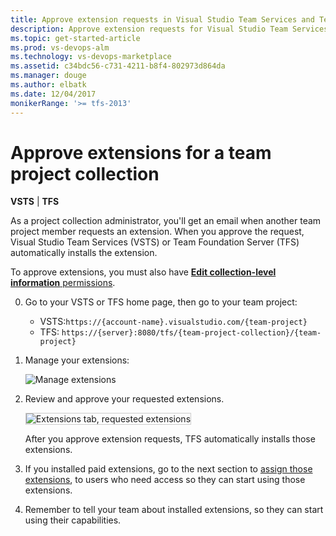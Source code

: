 ```yaml
---
title: Approve extension requests in Visual Studio Team Services and Team Foundation Server
description: Approve extension requests for Visual Studio Team Services (VSTS) and Team Foundation Server (TFS)
ms.topic: get-started-article
ms.prod: vs-devops-alm
ms.technology: vs-devops-marketplace
ms.assetid: c34bdc56-c731-4211-b8f4-802973d864da
ms.manager: douge
ms.author: elbatk
ms.date: 12/04/2017
monikerRange: '>= tfs-2013'
---
```


 

# Approve extensions for a team project collection

**VSTS** | **TFS**

As a project collection administrator, you'll get an email when another team project member requests an extension. When you approve the request, Visual Studio Team Services (VSTS) or Team Foundation Server (TFS) automatically installs the extension.

To approve extensions, you must also have [**Edit collection-level information** permissions](../security/permissions.md#collection).

0.	Go to your VSTS or TFS home page, then go to your team project:
    * VSTS:```https://{account-name}.visualstudio.com/{team-project}```
    * TFS: ```https://{server}:8080/tfs/{team-project-collection}/{team-project}```

0.	Manage your extensions:

    ![Manage extensions](_img/manage-extensions-vsts.png)

0. Review and approve your requested extensions.

    <img alt="Extensions tab, requested extensions" src="_img/get-tfs-extensions/connected/approve-request-tfs.png" style="border: 1px solid #CCCCCC" />

    After you approve extension requests, TFS automatically installs those extensions. 

0. If you installed paid extensions, go to the next section to [assign those extensions](./assign-paid-extensions.md), to users who need access so they can start using those extensions. 

0. Remember to tell your team about installed extensions, so they can start using their capabilities.
